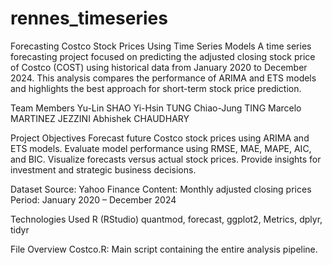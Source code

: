 # rennes_timeseries
Forecasting Costco Stock Prices Using Time Series Models
A time series forecasting project focused on predicting the adjusted closing stock price of Costco (COST) using historical data from January 2020 to December 2024. This analysis compares the performance of ARIMA and ETS models and highlights the best approach for short-term stock price prediction.

Team Members
Yu-Lin SHAO 
Yi-Hsin TUNG 
Chiao-Jung TING 
Marcelo MARTINEZ JEZZINI 
Abhishek CHAUDHARY 

Project Objectives
Forecast future Costco stock prices using ARIMA and ETS models.
Evaluate model performance using RMSE, MAE, MAPE, AIC, and BIC.
Visualize forecasts versus actual stock prices.
Provide insights for investment and strategic business decisions.

Dataset
Source: Yahoo Finance
Content: Monthly adjusted closing prices
Period: January 2020 – December 2024

Technologies Used
R (RStudio)
quantmod, forecast, ggplot2, Metrics, dplyr, tidyr

File Overview
Costco.R: Main script containing the entire analysis pipeline.
